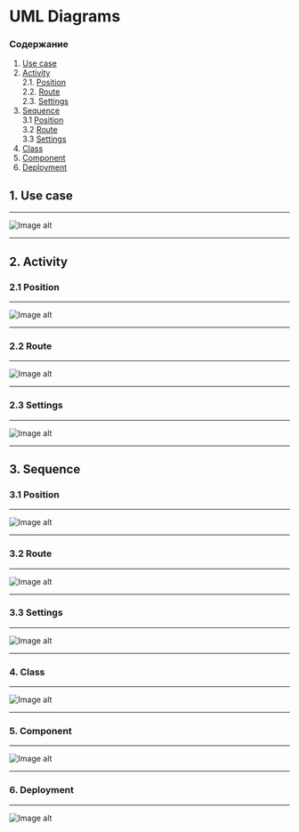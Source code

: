 # UML Diagrams

### Содержание

1. [Use case](#1)
2. [Activity](#2) <br>
  2.1. [Position](#2.1) <br>
  2.2. [Route](#2.2) <br>
  2.3. [Settings](#2.3) <br>
3. [Sequence](#3) <br>
  3.1 [Position](#3.1) <br>
  3.2 [Route](#3.2) <br>
  3.3 [Settings](#3.3) <br>
4. [Class](#4) <br>
5. [Component](#5) <br>
6. [Deployment](#6) <br>


## 1. Use case <a name="1"></a>
***
![Image alt](https://github.com/PaBLovko/Routing/blob/master/uml_diagrams/useCase.png)
***
## 2. Activity <a name="2"></a>
### 2.1 Position <a name="2.1"></a>
***
![Image alt](https://github.com/PaBLovko/Routing/blob/master/uml_diagrams/activ_pos.png)
***
### 2.2 Route <a name="2.2"></a>
***
![Image alt](https://github.com/PaBLovko/Routing/blob/master/uml_diagrams/activity_track.png)
***
### 2.3 Settings <a name="2.3"></a>
***
![Image alt](https://github.com/PaBLovko/Routing/blob/master/uml_diagrams/activ_change.png)
***
## 3. Sequence <a name="3"></a>
### 3.1 Position <a name="3.1"></a>
***
![Image alt](https://github.com/PaBLovko/Routing/blob/master/uml_diagrams/sequence_pos1.png)
***
### 3.2 Route <a name="3.2"></a>
***
![Image alt](https://github.com/PaBLovko/Routing/blob/master/uml_diagrams/sequence_track.png)
***
### 3.3 Settings <a name="3.3"></a>
***
![Image alt](https://github.com/PaBLovko/Routing/blob/master/uml_diagrams/sequence_change.png)
***
### 4. Class <a name="4"></a>
***
![Image alt](https://github.com/PaBLovko/Routing/blob/master/Diagrams/ClassDiagramm.png)
***
### 5. Component <a name="5"></a>
***
![Image alt](https://github.com/PaBLovko/Routing/blob/master/Diagrams/Component.png)
***
### 6. Deployment <a name="6"></a> 
***
![Image alt](https://github.com/PaBLovko/Routing/blob/master/Diagrams/Deployment%20.png)

